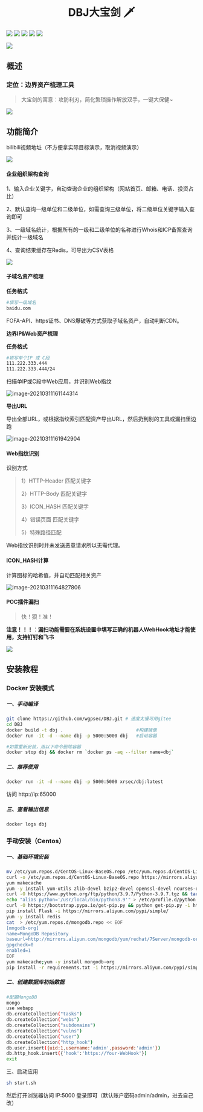 <h1 align="center">DBJ大宝剑 🗡</h1>

![](https://img.shields.io/badge/ReaTeam-%E6%AD%A6%E5%99%A8%E5%BA%93-red) ![](https://img.shields.io/badge/license-GPL--3.0-orange) ![](https://img.shields.io/badge/version-1.0.1-brightgreen) ![](https://img.shields.io/badge/author-wintrysec%20%E6%B8%A9%E9%85%92-blueviolet) ![](https://img.shields.io/badge/WgpSec-%E7%8B%BC%E7%BB%84%E5%AE%89%E5%85%A8%E5%9B%A2%E9%98%9F-blue)

![](https://gitee.com/wintrysec/images/raw/master/banner.jpg)

## 概述

### 定位：边界资产梳理工具

> 大宝剑的寓意：攻防利刃，简化繁琐操作解放双手，一键大保健~

![](data/readme/image-20210828005319371.png)

## 功能简介

bilibili视频地址（不方便拿实际目标演示，取消视频演示）

![](data/readme/image-20210917102812370.png)



#### 企业组织架构查询

1、输入企业关键字，自动查询企业的组织架构（网站首页、邮箱、电话、投资占比）

2、默认查询一级单位和二级单位，如需查询三级单位，将二级单位关键字输入查询即可

3、一级域名统计，根据所有的一级和二级单位的名称进行Whois和ICP备案查询并统计一级域名

4、查询结果缓存在Redis，可导出为CSV表格

![](data/readme/image-20210828011309673.png)



#### 子域名资产梳理



**任务格式**

```bash
#填写一级域名
baidu.com
```

FOFA-API、https证书、DNS爆破等方式获取子域名资产，自动判断CDN。

**边界IP&Web资产梳理**



**任务格式**

```bash
#填写单个IP 或 C段
111.222.333.444
111.222.333.444/24
```

扫描单IP或C段中Web应用，并识别Web指纹

![image-20210311161144314](https://gitee.com/wintrysec/images/raw/master//image-20210311161144314.png)



**导出URL**

导出全部URL，或根据指纹索引匹配资产导出URL，然后扔到别的工具或漏扫里边跑

![image-20210311161942904](https://gitee.com/wintrysec/images/raw/master//image-20210311161942904.png)



#### Web指纹识别

识别方式

> 1）HTTP-Header 匹配关键字
>
> 2）HTTP-Body 匹配关键字
>
> 3）ICON_HASH 匹配关键字
>
> 4）错误页面 匹配关键字
>
> 5）特殊路径匹配

Web指纹识别时并未发送恶意请求所以无需代理。



#### ICON_HASH计算

计算图标的哈希值，并自动匹配相关资产

![image-20210311164827806](https://gitee.com/wintrysec/images/raw/master//image-20210311164827806.png)



#### POC插件漏扫

> 快！狠！准！

**注意！！！**：**漏扫功能需要在系统设置中填写正确的机器人WebHook地址才能使用，支持钉钉和飞书**

![](data/readme/image-20210917130248282.png)

## 安装教程

### Docker 安装模式

##### 一、手动编译
```bash
git clone https://github.com/wgpsec/DBJ.git # 速度太慢可用gitee
cd DBJ
docker build -t dbj .							#构建镜像
docker run -it -d --name dbj -p 5000:5000 dbj	#启动容器

#如需重新安装，用以下命令删除容器
docker stop dbj && docker rm `docker ps -aq --filter name=dbj`
```


##### 二、推荐使用

```bash
docker run -it -d --name dbj -p 5000:5000 xrsec/dbj:latest
```

访问 http://ip:65000 



##### 三、查看输出信息

```bash
docker logs dbj
```

### 手动安装（Centos）

##### 一、基础环境安装

```bash
mv /etc/yum.repos.d/CentOS-Linux-BaseOS.repo /etc/yum.repos.d/CentOS-Linux-BaseOS.repo.backup
curl -o /etc/yum.repos.d/CentOS-Linux-BaseOS.repo https://mirrors.aliyun.com/repo/Centos-8.repo
yum makecache
yum -y install yum-utils zlib-devel bzip2-devel openssl-devel ncurses-devel sqlite-devel readline-devel tk-devel libffi-devel gcc make \
curl -O https://www.python.org/ftp/python/3.9.7/Python-3.9.7.tgz && tar xf Python-3.9.7.tgz;cd Python-3.9.7;./configure;make;make install
echo "alias python='/usr/local/bin/python3.9'" > /etc/profile.d/python.sh && source /etc/profile.d/python.sh \
curl -O https://bootstrap.pypa.io/get-pip.py && python get-pip.py -i https://pypi.tuna.tsinghua.edu.cn/simple/
pip install Flask -i https://mirrors.aliyun.com/pypi/simple/
yum -y install redis
cat  > /etc/yum.repos.d/mongodb.repo << EOF
[mngodb-org]
name=MongoDB Repository
baseurl=http://mirrors.aliyun.com/mongodb/yum/redhat/7Server/mongodb-org/4.0/x86_64/
gpgcheck=0
enabled=1
EOF
yum makecache;yum -y install mongodb-org
pip install -r requirements.txt -i https://mirrors.aliyun.com/pypi/simple/

```



##### 二、创建数据库初始数据

```bash
#配置MongoDB
mongo
use webapp
db.createCollection("tasks")
db.createCollection("webs")
db.createCollection("subdomains")
db.createCollection("vulns")
db.createCollection("user")
db.createCollection("http_hook")
db.user.insert({uid:1,username:'admin',password:'admin'})
db.http_hook.insert({'hook':'https://Your-WebHook'})
exit

```

三、启动应用

```bash
sh start.sh
```

然后打开浏览器访问 IP:5000 登录即可（默认账户密码admin/admin，进去自己改）


